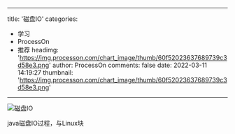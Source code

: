 
---
title: '磁盘IO'
categories: 
 - 学习
 - ProcessOn
 - 推荐
headimg: 'https://img.processon.com/chart_image/thumb/60f52023637689739c3d58e3.png'
author: ProcessOn
comments: false
date: 2022-03-11 14:19:27
thumbnail: 'https://img.processon.com/chart_image/thumb/60f52023637689739c3d58e3.png'
---

<div>   
<img class="thumb" alt="磁盘IO" src="https://img.processon.com/chart_image/thumb/60f52023637689739c3d58e3.png" referrerpolicy="no-referrer">
<p>java磁盘IO过程，与Linux块</p>  
</div>
            